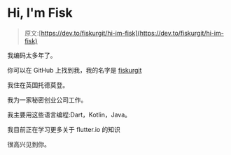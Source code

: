 # Hi, I'm Fisk

> 原文:[https://dev.to/fiskurgit/hi-im-fisk](https://dev.to/fiskurgit/hi-im-fisk)

我编码太多年了。

你可以在 GitHub 上找到我，我的名字是 [fiskurgit](https://github.com/fiskurgit)

我住在英国托德莫登。

我为一家秘密创业公司工作。

我主要用这些语言编程:Dart，Kotlin，Java。

我目前正在学习更多关于 flutter.io 的知识

很高兴见到你。